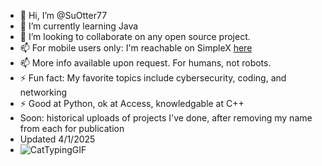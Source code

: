 - 👋 Hi, I’m @SuOtter77
- 🌱 I’m currently learning Java
- 💞️ I’m looking to collaborate on any open source project.
- 📫 For mobile users only: I'm reachable on SimpleX [here](https://simplex.chat/contact#/?v=2-7&smp=smp%3A%2F%2FSkIkI6EPd2D63F4xFKfHk7I1UGZVNn6k1QWZ5rcyr6w%3D%40smp9.simplex.im%2FEKDNBEBgjzbJ-ivldrvc--D8NqA65U7V%23%2F%3Fv%3D1-3%26dh%3DMCowBQYDK2VuAyEAHXnbuh_JR_BYL9eC1qYxRithN1LkxF_82Me4ftrQlSo%253D%26srv%3Djssqzccmrcws6bhmn77vgmhfjmhwlyr3u7puw4erkyoosywgl67slqqd.onion)
- 📫 More info available upon request. For humans, not robots.
- ⚡ Fun fact: My favorite topics include cybersecurity, coding, and networking
- ⚡ Good at Python, ok at Access, knowledgable at C++
- Soon: historical uploads of projects I've done, after removing my name from each for publication
- Updated 4/1/2025
- ![CatTypingGIF](https://github.com/user-attachments/assets/45170b28-86dd-4c32-af05-59d22e9eb8dc)



<!---
SuOtter77/SuOtter77 is a ✨ special ✨ repository because its `README.md` (this file) appears on your GitHub profile.
You can click the Preview link to take a look at your changes.
--->
